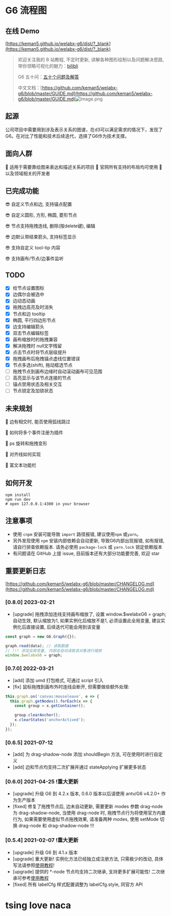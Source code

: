 # G6 流程图

## 在线 Demo

[https://keman5.github.io/welabx-g6/dist/?_blank](https://keman5.github.io/welabx-g6/dist/?_blank)
> 欢迎关注我的 B 站教程, 不定时更新, 讲解各种图形绘制以及问题解决思路, 带你领略可视化的魅力：[bilibli](http://www.bilibili.com/video/BV1YX4y1u7bB?share_medium=android&share_source=copy_link&bbid=XYECCEEEA651E106BC16F360C66C12F72B7CB&ts=1608714329434)
>
> G6 五十问：[五十个问题及解答](https://github.com/keman5/welabx-g6/blob/master/FAQ.md)
>
> 中文文档：[https://github.com/keman5/welabx-g6/blob/master/GUIDE.md](https://github.com/keman5/welabx-g6/blob/master/GUIDE.md)
​
![image.png](https://cdn.nlark.com/yuque/0/2021/png/566082/1628650308370-fd5bee09-cac2-4752-b1af-423382e04160.png#clientId=u4603bf6b-29eb-4&from=paste&height=723&id=Mkmiz&margin=%5Bobject%20Object%5D&name=image.png&originHeight=1446&originWidth=1580&originalType=binary&ratio=1&size=171292&status=done&style=none&taskId=u88aacbad-cb50-454a-9271-27a0b26b1a8&width=790)

## 起源

公司项目中需要用到涉及表示关系的图谱，在d3可以满足需求的情况下，发现了G6。在对比了性能和技术后续迭代，选择了G6作为技术支撑。
​

## 面向人群

🙋 适用于需要靠绘图来表达和描述关系的项目
🙋 官网所有支持的布局均可使用
🙋 以及领域相关的开发者
​
## 已完成功能

😎 自定义节点和边, 支持锚点配置

😎 自定义圆形, 方形, 椭圆, 菱形节点

😎 节点支持拖拽连线, 删除(按delete键), 编辑

😎 边默认带结束箭头, 支持标签显示

😎 支持自定义 tool-tip 内容

😎 支持画布/节点/边事件监听

## TODO

- [x]  给节点设置图标
- [x]  边偶尔会被选中
- [x]  边动态动画
- [x]  拖拽边高亮及时消失
- [x]  节点和边 tooltip
- [x]  椭圆, 平行四边形节点
- [x]  边支持编辑箭头
- [x]  双击节点编辑标签
- [x]  画布缩放时的拖拽兼容
- [x]  解决拖拽时 null文字残留
- [x]  点击节点时将节点层级提升
- [x]  拖拽画布后拖拽锚点虚线位置错误
- [x]  节点多选(shift), 拖动框选节点
- [ ]  拖拽节点到画布边缘时自动滚动画布可见范围
- [ ]  高亮显示与该节点连接的节点
- [ ]  锚点禁用状态及相关交互
- [ ]  节点锁定及加锁状态

## 未来规划

🤔 边有相交时, 能否使用弧线跳过

🤔 如何将多个事件注册为插件

🤔 ps 旋转和拖拽变形

🤔 对齐线如何实现

🤔 富文本功能栏
​
## 如何开发

```shell
npm install
npm run dev
# open 127.0.0.1:4300 in your browser
```

## 注意事项

- 使用 `cnpm` 安装可能导致 `import` 路径报错, 建议使用`npm` 或`yarn`。
- 另外发现使用 `npm` 安装内部依赖会自动更新, 导致G6内部出现报错, 如有报错, 请自行排查依赖版本. 请务必使用 `package-lock` 或 `yarn.lock` 锁定依赖版本
- 有问题请在 GitHub 上提 issue, 目前版本还有大部分功能要完善, 欢迎 star
​

## 重要更新日志

[https://github.com/keman5/welabx-g6/blob/master/CHANGELOG.md](https://github.com/keman5/welabx-g6/blob/master/CHANGELOG.md)

### [0.8.0] 2023-02-21

- [upgrade] 拖拽添加连线支持画布缩放了, 设置 window.$welabxG6 = graph; 自动生效, 默认缩放为1, 如果实例化后缩放不是1, 必须设置此全局变量, 建议实例化后直接设置, 后续迭代可能会用到该变量

```js
const graph = new G6.Graph({});

graph.read(data); // 读取数据
// !!! 添加全局变量, 内部会自动读取该对象进行缩放
window.$welabxG6 = graph;
```

### [0.7.0] 2022-03-21

- [add] 添加 umd 打包格式, 可通过 script 引入
- [fix] 鼠标拖拽到画布外时连线会断开, 但需要做些额外处理:

```js
this.graph.on('canvas:mouseleave', e => {
  this.graph.getNodes().forEach(x => {
    const group = x.getContainer();

    group.clearAnchor();
    x.clearStates('anchorActived');
  });
});
```

### [0.6.5] 2021-07-12

- [add] 为 drag-shadow-node 添加 shouldBegin 方法, 可在使用时进行自定义
- [add] 边和节点均支持二次扩展并通过 stateApplying 扩展更多状态

### [0.6.0] 2021-04-25 !重大更新

- [upgrade] 升级 G6 到 4.2.x 版本, 0.6.0 版本以后请使用 antv/G6 v4.2.0+ 作为生产版本
- [fixed] 修复了拖拽节点后, 边未自动更新, 需要更新 modes 参数 drag-node 为 drag-shadow-node, 当使用 drag-node 时, 拖拽节点行为将使用官方内置行为, 如果需要使用虚拟节点拖拽效果, 请准备两种 modes, 使用 setMode 切换 drag-node 和 drag-shadow-node !!!

### [0.5.4] 2021-02-07 !重大更新

- [upgrade] 升级 G6 到 4.1.x 版本
- [upgrade] 重大更新! 实例化方法已经独立成注册方法, 只需极少的改动, 具体写法请参照[使用教程](https://github.com/keman5/welabx-g6/blob/master/GUIDE.md)!
- [upgrade] 提供的 *-node 节点均支持二次继承, 支持更多扩展可能性! 二次继承可参考[使用教程](https://github.com/keman5/welabx-g6/blob/master/GUIDE.md#%E4%BA%8C%E6%AC%A1%E7%BB%A7%E6%89%BF)
- [fixed] 所有 labelCfg 样式配置调整为 labelCfg.style, 同官方 API
# tsing love naca
